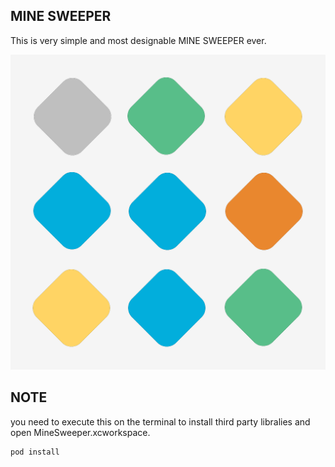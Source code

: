 ## MINE SWEEPER
This is very simple and most designable MINE SWEEPER ever.

![MINE SWEEPER](./MineSweeper/Images/Icons/Icon512x512.png)

## NOTE

you need to execute this on the terminal to install third party libralies and open MineSweeper.xcworkspace.

```
pod install
```
